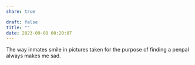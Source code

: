 ```yaml
---
share: true

draft: false
title: ""
date: 2023-09-08 00:20:07
---
```


The way inmates smile in pictures taken for the purpose of finding a penpal always makes me sad.
